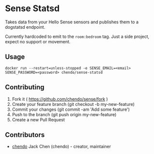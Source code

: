 # Sense Statsd

Takes data from your Hello Sense sensors and publishes them to a dogstatsd endpoint.

Currently hardcoded to emit to the `room:bedroom` tag. Just a side project, expect no support or movement.

## Usage

```
docker run --restart=unless-stopped -e SENSE_EMAIL=<email> SENSE_PASSWORD=<password> chendo/sense-statsd
```

## Contributing

1. Fork it ( https://github.com/chendo/sense/fork )
2. Create your feature branch (git checkout -b my-new-feature)
3. Commit your changes (git commit -am 'Add some feature')
4. Push to the branch (git push origin my-new-feature)
5. Create a new Pull Request

## Contributors

- [chendo](https://github.com/chendo) Jack Chen (chendo) - creator, maintainer
